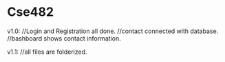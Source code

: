 # Cse482

v1.0:
	//Login and Registration all done.
	//contact connected with database.
	//bashboard shows contact information.

v1.1: 
	//all files are folderized.
	
	

